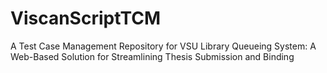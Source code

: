# ViscanScriptTCM
A Test Case Management Repository for VSU Library Queueing System: A Web-Based Solution for Streamlining Thesis Submission and Binding
